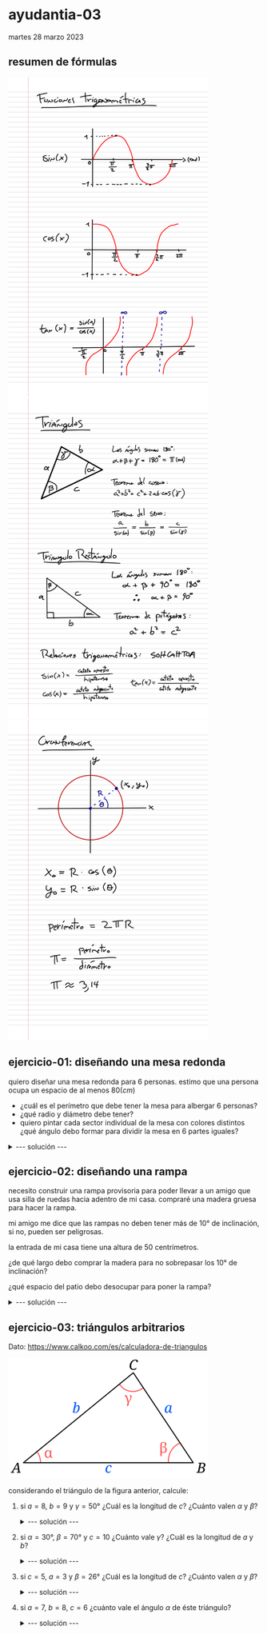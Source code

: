 # ayudantia-03

martes 28 marzo 2023

## resumen de fórmulas

<img src="./img/1.png" width="400"  />
<img src="./img/2.png" width="400"  />
<img src="./img/3.png" width="400"  />

## ejercicio-01: diseñando una mesa redonda

quiero diseñar una mesa redonda para 6 personas. estimo que una persona ocupa un espacio de al menos $80(cm)$

- ¿cuál es el perímetro que debe tener la mesa para albergar 6 personas?
- ¿qué radio y diámetro debe tener?
- quiero pintar cada sector individual de la mesa con colores distintos ¿qué ángulo debo formar para dividir la mesa en 6 partes iguales?

<details>
<summary>--- solución ---</summary>

el perímetro sería 6 veces el espacio estimado por persona:

$$p = 6 \cdot 80(cm) = 480(cm) = 4.8(m)$$

el radio lo podemos calcular usando la relación fundamental de $\pi$:

$$\pi = \frac{perímetro}{diámetro} = \frac{p}{2r}$$

$$\therefore \ p = 2 \pi r$$

en el punto anterior calculamos que $p=480(cm)$, por lo que podemos calcular el radio:

$$r=\frac{p}{2\pi}=\frac{480(cm)}{2\pi} \approx 76.4(cm)$$

el diámetro es el doble del radio:

$$d=2r \approx 2\cdot 76.4(cm) \approx 152.8(cm)$$

si se quiere dividir la mesa en 6 partes iguales, debemos dividir los $360°$ totales en 6.

$$ \alpha = 360°/6 = 60° $$

por lo que es necesario que dibujar ángulos de 60° grados.

</details>

## ejercicio-02: diseñando una rampa

necesito construir una rampa provisoria para poder llevar a un amigo que usa silla de ruedas hacia adentro de mi casa. compraré una madera gruesa para hacer la rampa.

mi amigo me dice que las rampas no deben tener más de $10°$ de inclinación, si no, pueden ser peligrosas.

la entrada de mi casa tiene una altura de 50 centrímetros. 

¿de qué largo debo comprar la madera para no sobrepasar los $10°$ de inclinación?

¿qué espacio del patio debo desocupar para poner la rampa?

<details>
<summary>--- solución ---</summary>

la rampa para entrar a la casa generará un triángulo rectángulo con uno de los lados de $50cm$ y un ángulo de $10°$.

usando la relación trigonométrica del seno del ángulo:

$$sin(x) = \frac{cateto_{opuesto}}{hipotenusa}$$

$$sin(x) = \frac{b}{c}$$

$$sin(10°) = \frac{50(cm)}{c}$$

$$c = \frac{50(cm)}{sin(10°)}$$

$$c \approx 287.94(cm)$$ 

$$c \approx 2.88(m) $$ 

por lo tanto debo comprar una madera de un largo mayor a $2.88(m)$ para no sobrepasar los $10°$ de inclinación.

--- OJO --- al usar la calculadora para obetener el valor de $sin(10°)$ es necesario asegurar que la calculadora esté en modo 'deg' (grados) y no en modo 'rad' (radianes).

para calcular el espacio del patio que debo desocupar para poner la rampa tenemos dos opciones:

opción 1: 

ya tenemos dos lados del triángulo así que es posible utlizar el teorema de pitágoras para calcular el lado que nos falta.

$$a^2+b^2=c^2$$

$$a = \sqrt{c^2-b^2}$$

$$a = \sqrt{287.94(cm)^2 - 50(cm)^2}$$

$$a \approx 283.56(cm)$$

$$a \approx 2.84(m)$$

opción 2: 

es posible utilizar la relación trigonométrica de la tangente del ángulo:

$$tan(x) = \frac{cateto_{opuesto}}{cateto_{adyacente}}$$

$$tan(x) = \frac{b}{a}$$

$$tan(10°) = \frac{50(cm)}{a}$$

$$a = \frac{50(cm)}{tan(10°)}$$

$$c \approx 283.56(cm)$$ 

$$c \approx 2.84(m) $$ 

</details>


## ejercicio-03: triángulos arbitrarios

Dato: https://www.calkoo.com/es/calculadora-de-triangulos

[![Alt text](./img/tri.svg)](https://es.wikipedia.org/wiki/Teorema_del_coseno)

considerando el triángulo de la figura anterior, calcule:

1. si $a=8$, $b=9$ y $\gamma = 50°$ ¿Cuál es la longitud de $c$? ¿Cuánto valen $\alpha$ y $\beta$?

    <details>
    <summary>--- solución ---</summary>

    usando el teorema del coseno:

    $$a^2 + b^2 = c^2 + 2ab\cdot cos(\gamma)$$

    $$8^2 + 9^2 = c^2 + 2 \cdot 8 \cdot 9 \cdot cos(50°)$$

    $$145 = c^2 + 144 \cdot cos(50°)$$

    $$c = \sqrt{145 - 144 \cdot cos(50°)}$$

    $$c = 7.24$$

    </details>

2. si $\alpha = 30°$, $\beta = 70°$ y $c = 10$ ¿Cuánto vale $\gamma$? ¿Cuál es la longitud de $a$ y $b$?

    <details>
    <summary>--- solución ---</summary>

    para calcular $\gamma$ podemos usar el hecho de que en todos los triángulos los ángulos suman $180°$:

    $$\alpha + \beta + \gamma = 180°$$

    $$30° + 70° + \gamma = 180°$$

    $$\gamma = 180° - 30° - 70°$$

    $$\gamma = 80°$$

    para calcular los lados del triángulo podemos usar el teorema del seno:

    $$\frac{a}{sin(\alpha)} = \frac{b}{sin(\beta)} = \frac{c}{sin(\gamma)}$$

    para calcular $a$:

    $$\frac{a}{sin(\alpha)} = \frac{c}{sin(\gamma)}$$

    $$\frac{a}{sin(30°)} = \frac{10}{sin(80°)}$$

    $$a = 10 \cdot \frac{sin(30°)}{sin(80°)}$$

    $$a = 5.077$$

    para calcular $b$:

    $$\frac{b}{sin(\beta)} = \frac{c}{sin(\gamma)}$$

    $$\frac{b}{sin(70°)} = \frac{10}{sin(80°)}$$

    $$b = 10 \cdot \frac{sin(70°)}{sin(80°)}$$

    $$b = 9.54$$

    </details>

3. si $c=5$, $a=3$ y $\beta = 26°$ ¿Cuál es la longitud de $c$? ¿Cuánto valen $\alpha$ y $\beta$?

    <details>
    <summary>--- solución ---</summary>

    usando el teorema del coseno:

    $$a^2 + c^2 = b^2 + 2ac\cdot cos(\beta)$$

    $$3^2 + 5^2 = b^2 + 2 \cdot 3 \cdot 5 \cdot cos(26°)$$

    $$9 + 25 = b^2 + 30 \cdot cos(26°)$$

    $$34 = b^2 + 30 \cdot cos(26°)$$

    $$c = \sqrt{34 - 30 \cdot cos(26°)}$$

    $$c = 2.65$$

    </details>

4. si $a=7$, $b=8$, $c=6$ ¿cuánto vale el ángulo $\alpha$ de éste triángulo?

    <details>
    <summary>--- solución ---</summary>

    para esto podemos usar el teorema del coseno

    $$b^2+c^2=a^2+2 \cdot b \cdot c \cdot cos(\alpha)$$

    $$8^2+6^2=7^2+2 \cdot 8 \cdot 6 \cdot cos(\alpha)$$

    $$64+36=49+96 \cdot cos(\alpha)$$

    $$\frac{64+36-49}{96}= cos(\alpha)$$

    $$ cos(\alpha) = \frac{64+36-49}{96}$$

    $$ cos(\alpha) = \frac{51}{96}$$

    $$\alpha = cos^{-1}(\frac{51}{96})$$

    $$\alpha = sec(\frac{51}{96})$$

    $$\alpha = 1.01072 \ (rad)$$

    $$\alpha = 57.91°$$

    </details>
